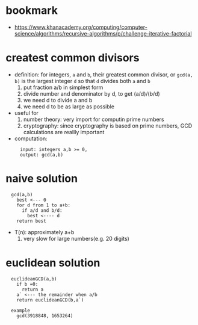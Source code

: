 # bookmark
  - https://www.khanacademy.org/computing/computer-science/algorithms/recursive-algorithms/p/challenge-iterative-factorial
# createst common divisors
  - definition: for integers, `a` and `b`, their greatest common divisor, or `gcd(a, b)` is the largest integer `d` so that `d` divides both `a` and `b`
    1. put fraction a/b in simplest form
    2. divide number and denominator by d, to get (a/d)/(b/d)
      1. we need d to divide a and b
      2. we need d to be as large as possible
  - useful for
    1. number theory: very import for computin prime numbers
    2. cryptography: since cryptography is based on prime numbers, GCD calculations are reallly important
  - computation:
    ```
      input: integers a,b >= 0,
      output: gcd(a,b)
    ```
# naive solution
  ```
    gcd(a,b)
      best <--- 0
      for d from 1 to a+b:
        if a/d and b/d:
          best <---- d
      return best
  ```
  - T(n): approximately a+b
    1. very slow for large numbers(e.g. 20 digits)

# euclidean solution
  ```
    euclideanGCD(a,b)
      if b =0:
        return a
      a` <--- the remainder when a/b
      return euclideanGCD(b,a`)
  ```
  ```
    example
      gcd(3918848, 1653264)

  ```
